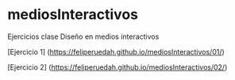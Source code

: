# mediosInteractivos
Ejercicios clase Diseño en medios interactivos

[Ejercicio 1] (https://feliperuedah.github.io/mediosInteractivos/01/)

[Ejercicio 2] (https://feliperuedah.github.io/mediosInteractivos/02/)
